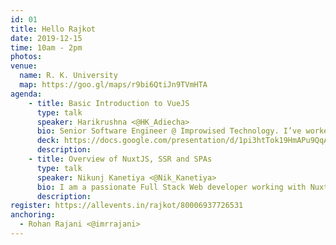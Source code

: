 ```yaml
---
id: 01
title: Hello Rajkot
date: 2019-12-15
time: 10am - 2pm
photos:
venue:
  name: R. K. University
  map: https://goo.gl/maps/r9bi6QtiJn9TVmHTA
agenda:
    - title: Basic Introduction to VueJS
      type: talk
      speaker: Harikrushna <@HK_Adiecha>
      bio: Senior Software Engineer @ Improwised Technology. I’ve worked with different backend and frontend technologies. Now a days I'm exploring VueJS.
      deck: https://docs.google.com/presentation/d/1pi3htTok19HmAPu9QqARfI7t0LfPejxIZKaih2Zexkw/edit?usp=sharing
      description: 
    - title: Overview of NuxtJS, SSR and SPAs
      type: talk
      speaker: Nikunj Kanetiya <@Nik_Kanetiya>
      bio: I am a passionate Full Stack Web developer working with Nuxt/Vue, Node & Laravel. I am also a co-founder of BinBytes and Lead developer at HighLevel.
      description: 
register: https://allevents.in/rajkot/80006937726531
anchoring:
  - Rohan Rajani <@imrrajani>
---
```


<EventPage />